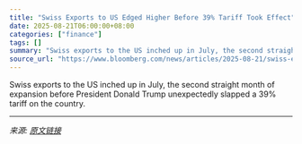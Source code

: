 ```yaml
---
title: "Swiss Exports to US Edged Higher Before 39% Tariff Took Effect"
date: 2025-08-21T06:00:00+08:00
categories: ["finance"]
tags: []
summary: "Swiss exports to the US inched up in July, the second straight month of expansion before President Donald Trump unexpectedly slapped a 39% tariff on the country."
source_url: "https://www.bloomberg.com/news/articles/2025-08-21/swiss-exports-to-us-edged-higher-before-39-tariff-took-effect"
---
```


Swiss exports to the US inched up in July, the second straight month of expansion before President Donald Trump unexpectedly slapped a 39% tariff on the country.

---

*来源: [原文链接](https://www.bloomberg.com/news/articles/2025-08-21/swiss-exports-to-us-edged-higher-before-39-tariff-took-effect)*
